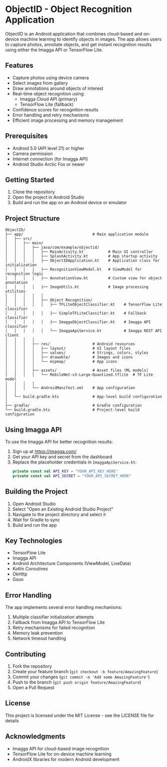 # ObjectID - Object Recognition Application

ObjectID is an Android application that combines cloud-based and on-device machine learning to identify objects in images. The app allows users to capture photos, annotate objects, and get instant recognition results using either the Imagga API or TensorFlow Lite.

## Features

- Capture photos using device camera
- Select images from gallery
- Draw annotations around objects of interest
- Real-time object recognition using:
  - Imagga Cloud API (primary)
  - TensorFlow Lite (fallback)
- Confidence scores for recognition results
- Error handling and retry mechanisms
- Efficient image processing and memory management

## Prerequisites

- Android 5.0 (API level 21) or higher
- Camera permission
- Internet connection (for Imagga API)
- Android Studio Arctic Fox or newer

## Getting Started

1. Clone the repository
2. Open the project in Android Studio
3. Build and run the app on an Android device or emulator

## Project Structure

```
ObjectID/
├── app/                               # Main application module
│   ├── src/
│   │   ├── main/
│   │   │   ├── java/com/example/objectid/
│   │   │   │   ├── MainActivity.kt           # Main UI controller
│   │   │   │   ├── SplashActivity.kt         # App startup activity
│   │   │   │   ├── ObjectIDApplication.kt    # Application class for initialization
│   │   │   │   ├── RecognitionViewModel.kt   # ViewModel for recognition logic
│   │   │   │   ├── AnnotationView.kt         # Custom view for object annotation
│   │   │   │   ├── ImageUtils.kt             # Image processing utilities
│   │   │   │   │
│   │   │   │   ├── Object Recognition/
│   │   │   │   │   ├── TFLiteObjectClassifier.kt    # TensorFlow Lite classifier
│   │   │   │   │   ├── SimpleTFLiteClassifier.kt    # Fallback classifier
│   │   │   │   │   ├── ImaggaObjectClassifier.kt    # Imagga API classifier
│   │   │   │   │   └── ImaggaApiService.kt          # Imagga REST API client
│   │   │   │
│   │   │   ├── res/                   # Android resources
│   │   │   │   ├── layout/            # UI layout files
│   │   │   │   ├── values/            # Strings, colors, styles
│   │   │   │   ├── drawable/          # Images and icons
│   │   │   │   └── mipmap/            # App icons
│   │   │   │
│   │   │   ├── assets/                # Asset files (ML models)
│   │   │   │   └── MobileNet-v3-Large-Quantized.tflite  # TF Lite model
│   │   │   │
│   │   │   └── AndroidManifest.xml    # App configuration
│   │
│   └── build.gradle.kts               # App-level build configuration
│
├── gradle/                            # Gradle configuration
└── build.gradle.kts                   # Project-level build configuration
```

## Using Imagga API

To use the Imagga API for better recognition results:

1. Sign up at https://imagga.com/
2. Get your API key and secret from the dashboard
3. Replace the placeholder credentials in `ImaggaApiService.kt`:
   ```kotlin
   private const val API_KEY = "YOUR_API_KEY_HERE"
   private const val API_SECRET = "YOUR_API_SECRET_HERE"
   ```

## Building the Project

1. Open Android Studio
2. Select "Open an Existing Android Studio Project"
3. Navigate to the project directory and select it
4. Wait for Gradle to sync
5. Build and run the app

## Key Technologies

- TensorFlow Lite
- Imagga API
- Android Architecture Components (ViewModel, LiveData)
- Kotlin Coroutines
- OkHttp
- Gson

## Error Handling

The app implements several error handling mechanisms:

1. Multiple classifier initialization attempts
2. Fallback from Imagga API to TensorFlow Lite
3. Retry mechanisms for failed recognition
4. Memory leak prevention
5. Network timeout handling

## Contributing

1. Fork the repository
2. Create your feature branch (`git checkout -b feature/AmazingFeature`)
3. Commit your changes (`git commit -m 'Add some AmazingFeature'`)
4. Push to the branch (`git push origin feature/AmazingFeature`)
5. Open a Pull Request

## License

This project is licensed under the MIT License - see the LICENSE file for details

## Acknowledgments

- Imagga API for cloud-based image recognition
- TensorFlow Lite for on-device machine learning
- AndroidX libraries for modern Android development
